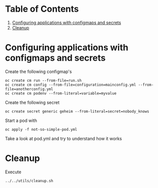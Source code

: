 
# Table of Contents

1.  [Configuring applications with configmaps and secrets](#org4ec0266)
2.  [Cleanup](#orgcdb55c8)


<a id="org4ec0266"></a>

# Configuring applications with configmaps and secrets

Create the following configmap's

    oc create cm run --from-file=run.sh
    oc create cm config --from-file=configuration=mainconfig.yml --from-file=anotherconfig.yml
    oc create cm podenv --from-literal=variable=myvalue

Create the following secret

    oc create secret generic geheim --from-literal=secret=nobody_knows

Start a pod with

    oc apply -f not-so-simple-pod.yml

Take a look at pod.yml and try to understand how it works


<a id="orgcdb55c8"></a>

# Cleanup

Execute

    ../../utils/cleanup.sh

